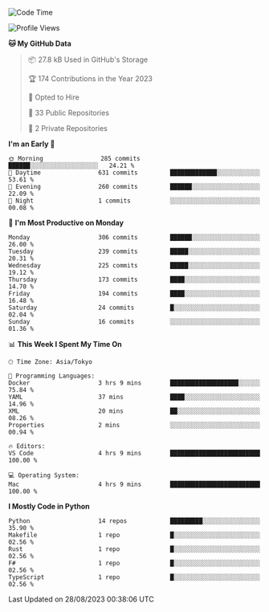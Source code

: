 <!--START_SECTION:waka-->
![Code Time](http://img.shields.io/badge/Code%20Time-703%20hrs%201%20min-blue)

![Profile Views](http://img.shields.io/badge/Profile%20Views-1-blue)

**🐱 My GitHub Data** 

> 📦 27.8 kB Used in GitHub's Storage 
 > 
> 🏆 174 Contributions in the Year 2023
 > 
> 💼 Opted to Hire
 > 
> 📜 33 Public Repositories 
 > 
> 🔑 2 Private Repositories 
 > 
**I'm an Early 🐤** 

```text
🌞 Morning                285 commits         ██████░░░░░░░░░░░░░░░░░░░   24.21 % 
🌆 Daytime                631 commits         █████████████░░░░░░░░░░░░   53.61 % 
🌃 Evening                260 commits         ██████░░░░░░░░░░░░░░░░░░░   22.09 % 
🌙 Night                  1 commits           ░░░░░░░░░░░░░░░░░░░░░░░░░   00.08 % 
```
📅 **I'm Most Productive on Monday** 

```text
Monday                   306 commits         ██████░░░░░░░░░░░░░░░░░░░   26.00 % 
Tuesday                  239 commits         █████░░░░░░░░░░░░░░░░░░░░   20.31 % 
Wednesday                225 commits         █████░░░░░░░░░░░░░░░░░░░░   19.12 % 
Thursday                 173 commits         ████░░░░░░░░░░░░░░░░░░░░░   14.70 % 
Friday                   194 commits         ████░░░░░░░░░░░░░░░░░░░░░   16.48 % 
Saturday                 24 commits          █░░░░░░░░░░░░░░░░░░░░░░░░   02.04 % 
Sunday                   16 commits          ░░░░░░░░░░░░░░░░░░░░░░░░░   01.36 % 
```


📊 **This Week I Spent My Time On** 

```text
🕑︎ Time Zone: Asia/Tokyo

💬 Programming Languages: 
Docker                   3 hrs 9 mins        ███████████████████░░░░░░   75.84 % 
YAML                     37 mins             ████░░░░░░░░░░░░░░░░░░░░░   14.96 % 
XML                      20 mins             ██░░░░░░░░░░░░░░░░░░░░░░░   08.26 % 
Properties               2 mins              ░░░░░░░░░░░░░░░░░░░░░░░░░   00.94 % 

🔥 Editors: 
VS Code                  4 hrs 9 mins        █████████████████████████   100.00 % 

💻 Operating System: 
Mac                      4 hrs 9 mins        █████████████████████████   100.00 % 
```

**I Mostly Code in Python** 

```text
Python                   14 repos            █████████░░░░░░░░░░░░░░░░   35.90 % 
Makefile                 1 repo              █░░░░░░░░░░░░░░░░░░░░░░░░   02.56 % 
Rust                     1 repo              █░░░░░░░░░░░░░░░░░░░░░░░░   02.56 % 
F#                       1 repo              █░░░░░░░░░░░░░░░░░░░░░░░░   02.56 % 
TypeScript               1 repo              █░░░░░░░░░░░░░░░░░░░░░░░░   02.56 % 
```




 Last Updated on 28/08/2023 00:38:06 UTC
<!--END_SECTION:waka-->
